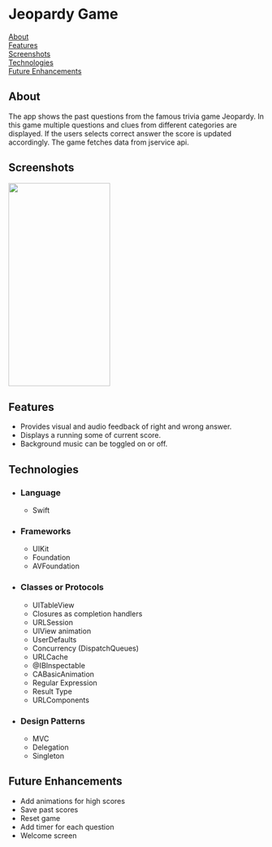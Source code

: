 # Jeopardy Game
[About](#about)<br/>
[Features](#features)<br/>
[Screenshots](#screenshots)<br/>
[Technologies](#tech)<br/>
[Future Enhancements](#future)<br/>

## About
<a name = "about" /> The app shows the past questions from the famous trivia game Jeopardy. In this game multiple questions and clues from different categories are displayed. If the users selects correct answer the score is updated accordingly. The game fetches data from jservice api.

## Screenshots
<a name = "screenshots" />  

<img src="Screenshots/jQuiz.gif" width="200" height="400"> 

## Features
<a name = "features" />

- Provides visual and audio feedback of right and wrong answer.
- Displays a running some of current score.
- Background music can be toggled on or off.

## Technologies 

<a name = "tech" />

- ### Language ### 

  - Swift 

- ### Frameworks ###

  - UIKit
  - Foundation
  - AVFoundation

- ### Classes or Protocols ###

  - UITableView
  - Closures as completion handlers
  - URLSession
  - UIView animation
  - UserDefaults
  - Concurrency (DispatchQueues)
  - URLCache
  - @IBInspectable
  - CABasicAnimation
  - Regular Expression
  - Result Type
  - URLComponents

- ### Design Patterns ###

  - MVC
  - Delegation
  - Singleton

## Future Enhancements
<a name = "future" /> 

 - Add animations for high scores
 - Save past scores
 - Reset game
 - Add timer for each question
 - Welcome screen 

